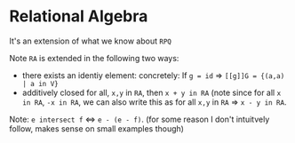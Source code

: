 # Relational Algebra
It's an extension of what we know about `RPQ`

Note `RA` is extended in the following two ways:
- there exists an identiy element:
concretely:
If `g = id` => `[[g]]G = {(a,a) | a in V}`
- additively closed
for all, `x,y` in `RA`, then `x + y in RA` (note since for all `x in RA`, `-x in RA`, we can also write this as for all `x,y` in `RA` => `x - y in RA`.

Note: `e intersect f` <=> `e - (e - f)`. (for some reason I don't intuitvely follow, makes sense on small examples though)
